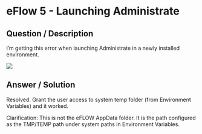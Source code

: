 # **eFlow 5 - Launching Administrate** #

## **Question / Description** ##

I’m getting this error when launching Administrate in a newly installed environment.

![](http://i.imgur.com/60wdbVB.png)



## **Answer / Solution** ##

Resolved. Grant the user access to system temp folder (from Environment Variables) and it worked.

Clarification: This is not the eFLOW AppData folder. It is the path configured as the TMP/TEMP path under system paths in Environment Variables.




